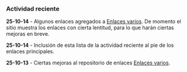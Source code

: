 ### Actividad reciente

**25-10-14** - Algunos enlaces agregados a [Enlaces varios](https://jucardus.github.io/enlaces). De momento el sitio muestra los enlaces con cierta lentitud, para lo que harán ciertas mejoras en breve.

**25-10-14** - Inclusión de esta lista de la actividad reciente al pie de los enlaces principales.

**25-10-13** - Ciertas mejoras al repositorio de enlaces [Enlaces varios](https://jucardus.github.io/enlaces).
